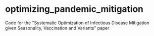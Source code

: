 # optimizing_pandemic_mitigation
Code for the "Systematic Optimization of Infectious Disease Mitigation given Seasonality, Vaccination and Variants" paper
